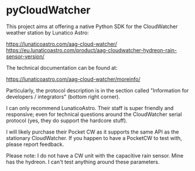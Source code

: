 # pyCloudWatcher

This project aims at offering a native Python SDK for the CloudWatcher weather station by Lunatico Astro:

https://lunaticoastro.com/aag-cloud-watcher/
https://eu.lunaticoastro.com/product/aag-cloudwatcher-hydreon-rain-sensor-version/

The technical documentation can be found at:

https://lunaticoastro.com/aag-cloud-watcher/moreinfo/

Particularly, the protocol description is in the section called "Information for developers / integrators" (bottom right corner).

I can only recommend LunaticoAstro. Their staff is super friendly and responsive; even for technical questions around the CloudWatcher serial protocol (yes, they do support the hardcore stuff).

I will likely purchase their Pocket CW as it supports the same API as the stationary CloudWatcher. If you happen to have a PocketCW to test with, please report feedback.

Please note: I do not have a CW unit with the capacitive rain sensor. Mine has the hydreon. I can't test anything around these parameters.